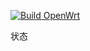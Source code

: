 [![Build OpenWrt](https://github.com/MXJNZ6/n1/actions/workflows/build-openwrt.yml/badge.svg)](https://github.com/MXJNZ6/n1/actions/workflows/build-openwrt.yml)

状态
